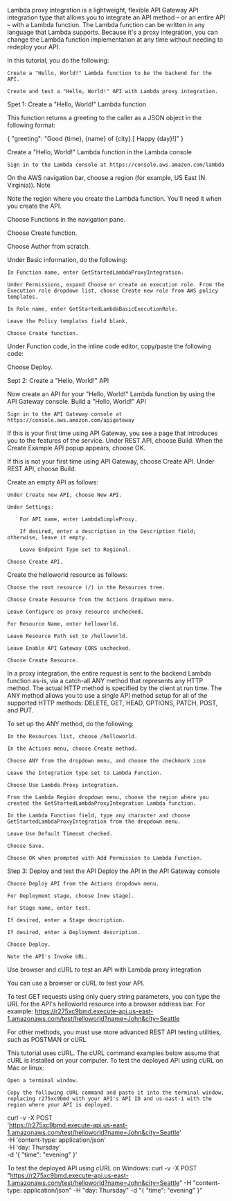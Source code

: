 Lambda proxy integration is a lightweight, flexible API Gateway API integration type that allows you to integrate an API method – or an entire API – with a Lambda function. The Lambda function can be written in any language that Lambda supports. Because it's a proxy integration, you can change the Lambda function implementation at any time without needing to redeploy your API.

In this tutorial, you do the following:

    Create a "Hello, World!" Lambda function to be the backend for the API.

    Create and test a "Hello, World!" API with Lambda proxy integration.

Spet 1: Create a "Hello, World!" Lambda function

This function returns a greeting to the caller as a JSON object in the following format:

{
    "greeting": "Good {time}, {name} of {city}.[ Happy {day}!]"
}

Create a "Hello, World!" Lambda function in the Lambda console

    Sign in to the Lambda console at https://console.aws.amazon.com/lambda


On the AWS navigation bar, choose a region (for example, US East (N. Virginia)).
Note

Note the region where you create the Lambda function. You'll need it when you create the API.

Choose Functions in the navigation pane.

Choose Create function.

Choose Author from scratch.

Under Basic information, do the following:

    In Function name, enter GetStartedLambdaProxyIntegration.

    Under Permissions, expand Choose or create an execution role. From the Execution role dropdown list, choose Create new role from AWS policy templates.

    In Role name, enter GetStartedLambdaBasicExecutionRole.

    Leave the Policy templates field blank.

    Choose Create function.

Under Function code, in the inline code editor, copy/paste the following code:

Choose Deploy.


Sept 2: Create a "Hello, World!" API

Now create an API for your "Hello, World!" Lambda function by using the API Gateway console.
Build a "Hello, World!" API

    Sign in to the API Gateway console at https://console.aws.amazon.com/apigateway


If this is your first time using API Gateway, you see a page that introduces you to the features of the service. Under REST API, choose Build. When the Create Example API popup appears, choose OK.

If this is not your first time using API Gateway, choose Create API. Under REST API, choose Build.

Create an empty API as follows:

    Under Create new API, choose New API.

    Under Settings:

        For API name, enter LambdaSimpleProxy.

        If desired, enter a description in the Description field; otherwise, leave it empty.

        Leave Endpoint Type set to Regional.

    Choose Create API.

Create the helloworld resource as follows:

    Choose the root resource (/) in the Resources tree.

    Choose Create Resource from the Actions dropdown menu.

    Leave Configure as proxy resource unchecked.

    For Resource Name, enter helloworld.

    Leave Resource Path set to /helloworld.

    Leave Enable API Gateway CORS unchecked.

    Choose Create Resource.

In a proxy integration, the entire request is sent to the backend Lambda function as-is, via a catch-all ANY method that represents any HTTP method. The actual HTTP method is specified by the client at run time. The ANY method allows you to use a single API method setup for all of the supported HTTP methods: DELETE, GET, HEAD, OPTIONS, PATCH, POST, and PUT.

To set up the ANY method, do the following:

    In the Resources list, choose /helloworld.

    In the Actions menu, choose Create method.

    Choose ANY from the dropdown menu, and choose the checkmark icon

    Leave the Integration type set to Lambda Function.

    Choose Use Lambda Proxy integration.

    From the Lambda Region dropdown menu, choose the region where you created the GetStartedLambdaProxyIntegration Lambda function.

    In the Lambda Function field, type any character and choose GetStartedLambdaProxyIntegration from the dropdown menu.

    Leave Use Default Timeout checked.

    Choose Save.

    Choose OK when prompted with Add Permission to Lambda Function.

Step 3: Deploy and test the API
Deploy the API in the API Gateway console

    Choose Deploy API from the Actions dropdown menu.

    For Deployment stage, choose [new stage].

    For Stage name, enter test.

    If desired, enter a Stage description.

    If desired, enter a Deployment description.

    Choose Deploy.

    Note the API's Invoke URL.

Use browser and cURL to test an API with Lambda proxy integration

You can use a browser or cURL to test your API.

To test GET requests using only query string parameters, you can type the URL for the API's helloworld resource into a browser address bar. For example: https://r275xc9bmd.execute-api.us-east-1.amazonaws.com/test/helloworld?name=John&city=Seattle

For other methods, you must use more advanced REST API testing utilities, such as POSTMAN
or cURL

This tutorial uses cURL. The cURL command examples below assume that cURL is installed on your computer.
To test the deployed API using cURL on Mac or linux:

    Open a terminal window.

    Copy the following cURL command and paste it into the terminal window, replacing r275xc9bmd with your API's API ID and us-east-1 with the region where your API is deployed.

curl -v -X POST \
  'https://r275xc9bmd.execute-api.us-east-1.amazonaws.com/test/helloworld?name=John&city=Seattle' \
  -H 'content-type: application/json' \
  -H 'day: Thursday' \
  -d '{ "time": "evening" }'

To test the deployed API using cURL on Windows:
curl -v -X POST "https://r275xc9bmd.execute-api.us-east-1.amazonaws.com/test/helloworld?name=John&city=Seattle" -H "content-type: application/json" -H "day: Thursday" -d "{ \"time\": \"evening\" }"